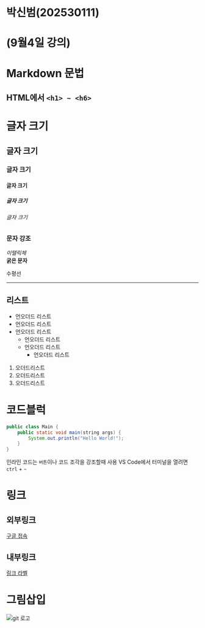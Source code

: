 # 박신범(202530111)

# (9월4일 강의)

# Markdown 문법
## HTML에서 `<h1> ~ <h6>`


# 글자 크기
## 글자 크기
### 글자 크기
#### 글자 크기
##### 글자 크기
###### 글자 크기

### 문자 강조  
*이탤릭체*  
**굵은 문자**

수평선
***

## 리스트
* 언오더드 리스트
* 언오더드 리스트
* 언오더드 리스트
    * 언오더드 리스트
    * 언오더드 리스트
        * 언오더드 리스트
1. 오더드리스트
1. 오더드리스트
1. 오더드리스트

# 코드블럭
```java
public class Main {
    public static void main(string args) {
        System.out.println("Hello World!");
    }
}
```
인라인 코드는 `버튼`이나 코드 조각을 강조할때 사용
VS Code에서 터미널을 열려면 `ctrl` + `~`


# 링크

## 외부링크
[구글 접속](https://google.com "구글 주소 ")

## 내부링크
[링크 라벨](#리스트)

# 그림삽입
![ git 로고](./git.png "깃 로고")